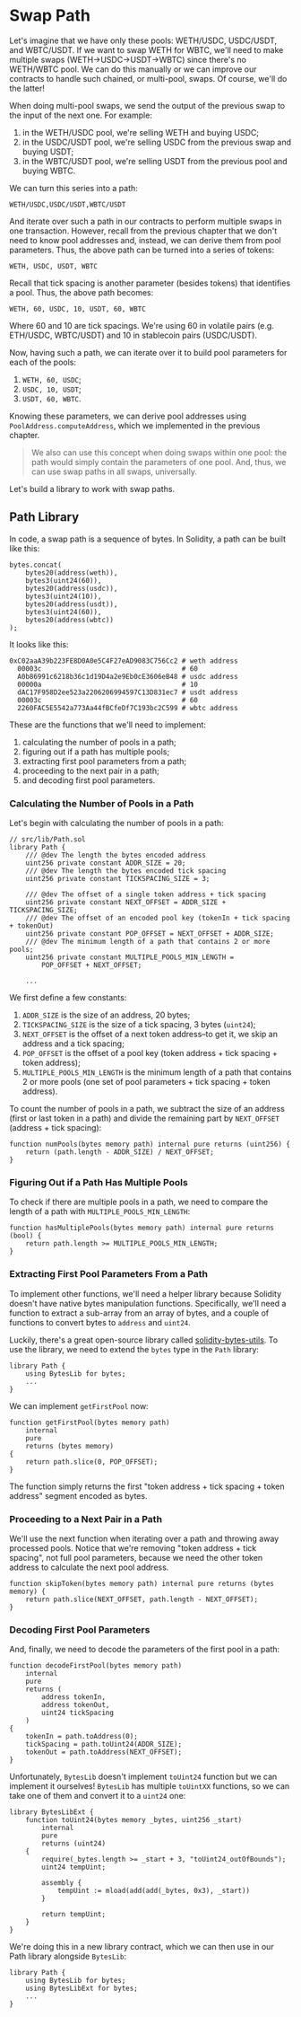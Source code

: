 # Swap Path

Let's imagine that we have only these pools: WETH/USDC, USDC/USDT, and WBTC/USDT. If we want to swap WETH for WBTC, we'll need to make multiple swaps (WETH→USDC→USDT→WBTC) since there's no WETH/WBTC pool. We can do this manually or we can improve our contracts to handle such chained, or multi-pool, swaps. Of course, we'll do the latter!

When doing multi-pool swaps, we send the output of the previous swap to the input of the next one. For example:

1. in the WETH/USDC pool, we're selling WETH and buying USDC;
1. in the USDC/USDT pool, we're selling USDC from the previous swap and buying USDT;
1. in the WBTC/USDT pool, we're selling USDT from the previous pool and buying WBTC.

We can turn this series into a path:

```
WETH/USDC,USDC/USDT,WBTC/USDT
```

And iterate over such a path in our contracts to perform multiple swaps in one transaction. However, recall from the previous chapter that we don't need to know pool addresses and, instead, we can derive them from pool parameters. Thus, the above path can be turned into a series of tokens:

```
WETH, USDC, USDT, WBTC
```

Recall that tick spacing is another parameter (besides tokens) that identifies a pool. Thus, the above path becomes:

```
WETH, 60, USDC, 10, USDT, 60, WBTC
```

Where 60 and 10 are tick spacings. We're using 60 in volatile pairs (e.g. ETH/USDC, WBTC/USDT) and 10 in stablecoin pairs (USDC/USDT).

Now, having such a path, we can iterate over it to build pool parameters for each of the pools:

1. `WETH, 60, USDC`;
1. `USDC, 10, USDT`;
1. `USDT, 60, WBTC`.

Knowing these parameters, we can derive pool addresses using `PoolAddress.computeAddress`, which we implemented in the previous chapter.

> We also can use this concept when doing swaps within one pool: the path would simply contain the parameters of one pool. And, thus, we can use swap paths in all swaps, universally.

Let's build a library to work with swap paths.

## Path Library

In code, a swap path is a sequence of bytes. In Solidity, a path can be built like this:
```solidity
bytes.concat(
    bytes20(address(weth)),
    bytes3(uint24(60)),
    bytes20(address(usdc)),
    bytes3(uint24(10)),
    bytes20(address(usdt)),
    bytes3(uint24(60)),
    bytes20(address(wbtc))
);
```

It looks like this:
```shell
0xC02aaA39b223FE8D0A0e5C4F27eAD9083C756Cc2 # weth address
  00003c                                   # 60
  A0b86991c6218b36c1d19D4a2e9Eb0cE3606eB48 # usdc address
  00000a                                   # 10
  dAC17F958D2ee523a2206206994597C13D831ec7 # usdt address
  00003c                                   # 60
  2260FAC5E5542a773Aa44fBCfeDf7C193bc2C599 # wbtc address
```

These are the functions that we'll need to implement:
1. calculating the number of pools in a path;
1. figuring out if a path has multiple pools;
1. extracting first pool parameters from a path;
1. proceeding to the next pair in a path;
1. and decoding first pool parameters.

### Calculating the Number of Pools in a Path
Let's begin with calculating the number of pools in a path:
```solidity
// src/lib/Path.sol
library Path {
    /// @dev The length the bytes encoded address
    uint256 private constant ADDR_SIZE = 20;
    /// @dev The length the bytes encoded tick spacing
    uint256 private constant TICKSPACING_SIZE = 3;

    /// @dev The offset of a single token address + tick spacing
    uint256 private constant NEXT_OFFSET = ADDR_SIZE + TICKSPACING_SIZE;
    /// @dev The offset of an encoded pool key (tokenIn + tick spacing + tokenOut)
    uint256 private constant POP_OFFSET = NEXT_OFFSET + ADDR_SIZE;
    /// @dev The minimum length of a path that contains 2 or more pools;
    uint256 private constant MULTIPLE_POOLS_MIN_LENGTH =
        POP_OFFSET + NEXT_OFFSET;

    ...
```

We first define a few constants:
1. `ADDR_SIZE` is the size of an address, 20 bytes;
1. `TICKSPACING_SIZE` is the size of a tick spacing, 3 bytes (`uint24`);
1. `NEXT_OFFSET` is the offset of a next token address–to get it, we skip an address and a tick spacing;
1. `POP_OFFSET` is the offset of a pool key (token address + tick spacing + token address);
1. `MULTIPLE_POOLS_MIN_LENGTH` is the minimum length of a path that contains 2 or more pools (one set of pool parameters + tick spacing + token address).

To count the number of pools in a path, we subtract the size of an address (first or last token in a path) and divide the remaining part by `NEXT_OFFSET` (address + tick spacing):

```solidity
function numPools(bytes memory path) internal pure returns (uint256) {
    return (path.length - ADDR_SIZE) / NEXT_OFFSET;
}
```

### Figuring Out if a Path Has Multiple Pools
To check if there are multiple pools in a path, we need to compare the length of a path with `MULTIPLE_POOLS_MIN_LENGTH`:

```solidity
function hasMultiplePools(bytes memory path) internal pure returns (bool) {
    return path.length >= MULTIPLE_POOLS_MIN_LENGTH;
}
```

### Extracting First Pool Parameters From a Path

To implement other functions, we'll need a helper library because Solidity doesn't have native bytes manipulation functions. Specifically, we'll need a function to extract a sub-array from an array of bytes, and a couple of functions to convert bytes to `address` and `uint24`.

Luckily, there's a great open-source library called [solidity-bytes-utils](https://github.com/GNSPS/solidity-bytes-utils). To use the library, we need to extend the `bytes` type in the `Path` library:
```solidity
library Path {
    using BytesLib for bytes;
    ...
}
```

We can implement `getFirstPool` now:
```solidity
function getFirstPool(bytes memory path)
    internal
    pure
    returns (bytes memory)
{
    return path.slice(0, POP_OFFSET);
}
```

The function simply returns the first "token address + tick spacing + token address" segment encoded as bytes.

### Proceeding to a Next Pair in a Path


We'll use the next function when iterating over a path and throwing away processed pools. Notice that we're removing "token address + tick spacing", not full pool parameters, because we need the other token address to calculate the next pool address.

```solidity
function skipToken(bytes memory path) internal pure returns (bytes memory) {
    return path.slice(NEXT_OFFSET, path.length - NEXT_OFFSET);
}
```

### Decoding First Pool Parameters

And, finally, we need to decode the parameters of the first pool in a path:

```solidity
function decodeFirstPool(bytes memory path)
    internal
    pure
    returns (
        address tokenIn,
        address tokenOut,
        uint24 tickSpacing
    )
{
    tokenIn = path.toAddress(0);
    tickSpacing = path.toUint24(ADDR_SIZE);
    tokenOut = path.toAddress(NEXT_OFFSET);
}
```

Unfortunately, `BytesLib` doesn't implement `toUint24` function but we can implement it ourselves! `BytesLib` has multiple `toUintXX` functions, so we can take one of them and convert it to a `uint24` one:
```solidity
library BytesLibExt {
    function toUint24(bytes memory _bytes, uint256 _start)
        internal
        pure
        returns (uint24)
    {
        require(_bytes.length >= _start + 3, "toUint24_outOfBounds");
        uint24 tempUint;

        assembly {
            tempUint := mload(add(add(_bytes, 0x3), _start))
        }

        return tempUint;
    }
}
```

We're doing this in a new library contract, which we can then use in our Path library alongside `BytesLib`:

```solidity
library Path {
    using BytesLib for bytes;
    using BytesLibExt for bytes;
    ...
}
```
